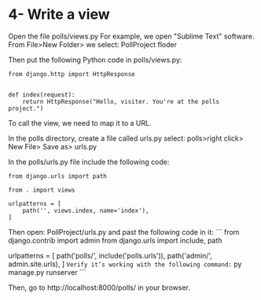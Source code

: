 # 4- Write a view

Open the file polls/views.py For example, we open "Sublime Text" software. From File&gt;New Folder&gt; we select: PollProject floder

Then put the following Python code in polls/views.py:

```plaintext
from django.http import HttpResponse


def index(request):
    return HttpResponse("Hello, visiter. You're at the polls project.")
```

To call the view, we need to map it to a URL.

In the polls directory, create a file called urls.py select: polls&gt;right click&gt; New File&gt; Save as&gt; urls.py

In the polls/urls.py file include the following code:

```plaintext
from django.urls import path

from . import views

urlpatterns = [
    path('', views.index, name='index'),
]
```

Then open: PollProject/urls.py and past the following code in it: \`\`\` from django.contrib import admin from django.urls import include, path

urlpatterns = \[ path('polls/', include('polls.urls')), path('admin/', admin.site.urls), \] `Verify it’s working with the following command:` py manage.py runserver \`\`\`

Then, go to http://localhost:8000/polls/ in your browser.